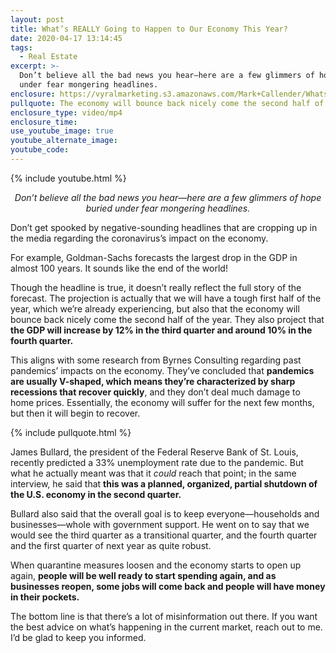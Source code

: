 ```yaml
---
layout: post
title: What’s REALLY Going to Happen to Our Economy This Year?
date: 2020-04-17 13:14:45
tags:
  - Real Estate
excerpt: >-
  Don’t believe all the bad news you hear—here are a few glimmers of hope buried
  under fear mongering headlines.
enclosure: https://vyralmarketing.s3.amazonaws.com/Mark+Callender/Whats+REALLY+Going+to+Happen+to+Our+Economy+This+Year_+(1).mp4
pullquote: The economy will bounce back nicely come the second half of the year.
enclosure_type: video/mp4
enclosure_time:
use_youtube_image: true
youtube_alternate_image:
youtube_code:
---
```


{% include youtube.html %}
<p style="text-align: center;"><em>Don’t believe all the bad news you hear—here are a few glimmers of hope buried under fear mongering headlines.</em></p>

Don’t get spooked by negative-sounding headlines that are cropping up in the media regarding the coronavirus’s impact on the economy.

For example, Goldman-Sachs forecasts the largest drop in the GDP in almost 100 years. It sounds like the end of the world\!

Though the headline is true, it doesn’t really reflect the full story of the forecast. The projection is actually that we will have a tough first half of the year, which we’re already experiencing, but also that the economy will bounce back nicely come the second half of the year. They also project that **the GDP will increase by 12% in the third quarter and around 10% in the fourth quarter.**

This aligns with some research from Byrnes Consulting regarding past pandemics’ impacts on the economy. They’ve concluded that **pandemics are usually V-shaped, which means they’re characterized by sharp recessions that recover quickly**, and they don’t deal much damage to home prices. Essentially, the economy will suffer for the next few months, but then it will begin to recover.

{% include pullquote.html %}

James Bullard, the president of the Federal Reserve Bank of St. Louis, recently predicted a 33% unemployment rate due to the pandemic. But what he actually meant was that it *could* reach that point; in the same interview, he said that **this was a planned, organized, partial shutdown of the U.S. economy in the second quarter.**

Bullard also said that the overall goal is to keep everyone—households and businesses—whole with government support. He went on to say that we would see the third quarter as a transitional quarter, and the fourth quarter and the first quarter of next year as quite robust.

When quarantine measures loosen and the economy starts to open up again, **people will be well ready to start spending again, and as businesses reopen, some jobs will come back and people will have money in their pockets.**

The bottom line is that there’s a lot of misinformation out there. If you want the best advice on what’s happening in the current market, reach out to me. I’d be glad to keep you informed.
